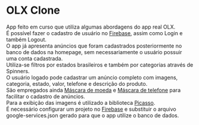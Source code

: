 # OLX Clone
App feito em curso que utiliza algumas abordagens do app real OLX.
<br>É possível fazer o cadastro de usuário no [Firebase](https://accounts.google.com/signin/v2/identifier?passive=1209600&osid=1&continue=https%3A%2F%2Fconsole.firebase.google.com%2F%3Fhl%3Dpt-br&followup=https%3A%2F%2Fconsole.firebase.google.com%2F%3Fhl%3Dpt-br&hl=pt-br&flowName=GlifWebSignIn&flowEntry=ServiceLogin), assim como Login e também Logout.
<br>O app já apresenta anúncios que foram cadastrados posteriormente no banco de dados na homepage, sem necessariamente o usuário possuir uma conta cadastrada.
<br>Utiliza-se filtros por estados brasileiros e também por categorias através de Spinners.
<br>O usuário logado pode cadastrar um anúncio completo com imagens, categoria, estado, valor, telefone e descrição do produto.
<br>São empregados ainda [Máscara de moeda](https://github.com/BlacKCaT27/CurrencyEditText) e [Máscara de telefone](https://github.com/santalu/maskara) para facilitar o cadastro de anúncios.
<br>Para a exibição das imagens é utilizado a biblioteca [Picasso](https://square.github.io/picasso/).
<br>É necessário configurar um projeto no [Firebase](https://accounts.google.com/signin/v2/identifier?passive=1209600&osid=1&continue=https%3A%2F%2Fconsole.firebase.google.com%2F%3Fhl%3Dpt-br&followup=https%3A%2F%2Fconsole.firebase.google.com%2F%3Fhl%3Dpt-br&hl=pt-br&flowName=GlifWebSignIn&flowEntry=ServiceLogin) e substituir o arquivo google-services.json gerado para que o app utilize o banco de dados.</br>
